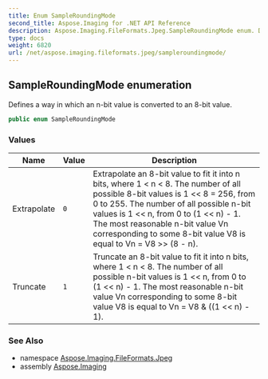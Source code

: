 ```yaml
---
title: Enum SampleRoundingMode
second_title: Aspose.Imaging for .NET API Reference
description: Aspose.Imaging.FileFormats.Jpeg.SampleRoundingMode enum. Defines a way in which an nbit value is converted to an 8bit value
type: docs
weight: 6820
url: /net/aspose.imaging.fileformats.jpeg/sampleroundingmode/
---
```

## SampleRoundingMode enumeration

Defines a way in which an n-bit value is converted to an 8-bit value.

```csharp
public enum SampleRoundingMode
```

### Values

| Name | Value | Description |
| --- | --- | --- |
| Extrapolate | `0` | Extrapolate an 8-bit value to fit it into n bits, where 1 &lt; n &lt; 8. The number of all possible 8-bit values is 1 &lt;&lt; 8 = 256, from 0 to 255. The number of all possible n-bit values is 1 &lt;&lt; n, from 0 to (1 &lt;&lt; n) - 1. The most reasonable n-bit value Vn corresponding to some 8-bit value V8 is equal to Vn = V8 &gt;&gt; (8 - n). |
| Truncate | `1` | Truncate an 8-bit value to fit it into n bits, where 1 &lt; n &lt; 8. The number of all possible n-bit values is 1 &lt;&lt; n, from 0 to (1 &lt;&lt; n) - 1. The most reasonable n-bit value Vn corresponding to some 8-bit value V8 is equal to Vn = V8 &amp; ((1 &lt;&lt; n) - 1). |

### See Also

* namespace [Aspose.Imaging.FileFormats.Jpeg](../../aspose.imaging.fileformats.jpeg/)
* assembly [Aspose.Imaging](../../)


